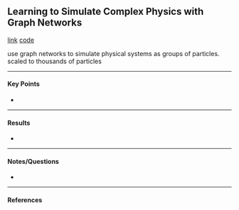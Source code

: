 ## Learning to Simulate Complex Physics with Graph Networks

[link](https://arxiv.org/pdf/2002.09405.pdf)
[code]()

<!-- ***************************************************** -->

use graph networks to simulate physical systems as groups of particles. scaled to thousands of particles

<!-- ***************************************************** -->
---
#### Key Points

- 

<!-- ***************************************************** -->
---
#### Results

- 

<!-- ***************************************************** -->
---
#### Notes/Questions

- 

<!-- ***************************************************** -->
---
#### References




